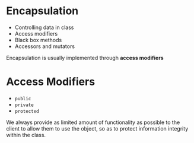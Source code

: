 # Encapsulation

- Controlling data in class
- Access modifiers
- Black box methods
- Accessors and mutators

Encapsulation is usually implemented through **access modifiers**

# Access Modifiers

- `public`
- `private`
- `protected`

We always provide as limited amount of functionality as possible to the client to allow them to use the object, so as to protect information integrity within the class.
